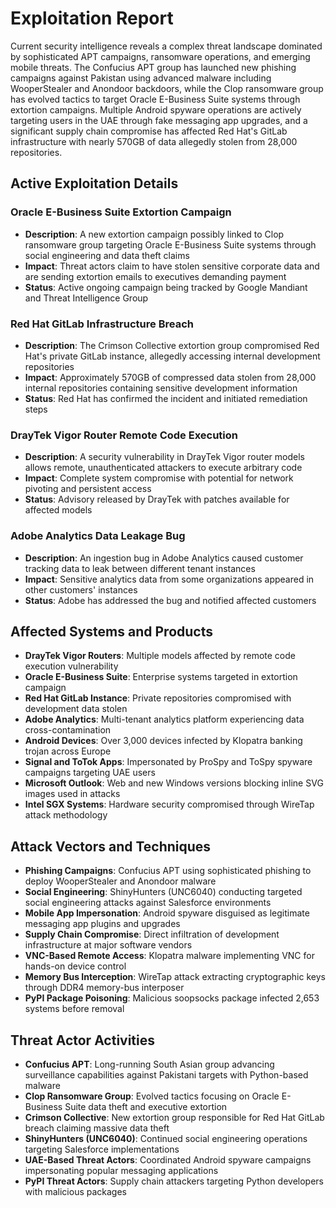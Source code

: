 # Exploitation Report

Current security intelligence reveals a complex threat landscape dominated by sophisticated APT campaigns, ransomware operations, and emerging mobile threats. The Confucius APT group has launched new phishing campaigns against Pakistan using advanced malware including WooperStealer and Anondoor backdoors, while the Clop ransomware group has evolved tactics to target Oracle E-Business Suite systems through extortion campaigns. Multiple Android spyware operations are actively targeting users in the UAE through fake messaging app upgrades, and a significant supply chain compromise has affected Red Hat's GitLab infrastructure with nearly 570GB of data allegedly stolen from 28,000 repositories.

## Active Exploitation Details

### Oracle E-Business Suite Extortion Campaign
- **Description**: A new extortion campaign possibly linked to Clop ransomware group targeting Oracle E-Business Suite systems through social engineering and data theft claims
- **Impact**: Threat actors claim to have stolen sensitive corporate data and are sending extortion emails to executives demanding payment
- **Status**: Active ongoing campaign being tracked by Google Mandiant and Threat Intelligence Group

### Red Hat GitLab Infrastructure Breach
- **Description**: The Crimson Collective extortion group compromised Red Hat's private GitLab instance, allegedly accessing internal development repositories
- **Impact**: Approximately 570GB of compressed data stolen from 28,000 internal repositories containing sensitive development information
- **Status**: Red Hat has confirmed the incident and initiated remediation steps

### DrayTek Vigor Router Remote Code Execution
- **Description**: A security vulnerability in DrayTek Vigor router models allows remote, unauthenticated attackers to execute arbitrary code
- **Impact**: Complete system compromise with potential for network pivoting and persistent access
- **Status**: Advisory released by DrayTek with patches available for affected models

### Adobe Analytics Data Leakage Bug
- **Description**: An ingestion bug in Adobe Analytics caused customer tracking data to leak between different tenant instances
- **Impact**: Sensitive analytics data from some organizations appeared in other customers' instances
- **Status**: Adobe has addressed the bug and notified affected customers

## Affected Systems and Products

- **DrayTek Vigor Routers**: Multiple models affected by remote code execution vulnerability
- **Oracle E-Business Suite**: Enterprise systems targeted in extortion campaign
- **Red Hat GitLab Instance**: Private repositories compromised with development data stolen
- **Adobe Analytics**: Multi-tenant analytics platform experiencing data cross-contamination
- **Android Devices**: Over 3,000 devices infected by Klopatra banking trojan across Europe
- **Signal and ToTok Apps**: Impersonated by ProSpy and ToSpy spyware campaigns targeting UAE users
- **Microsoft Outlook**: Web and new Windows versions blocking inline SVG images used in attacks
- **Intel SGX Systems**: Hardware security compromised through WireTap attack methodology

## Attack Vectors and Techniques

- **Phishing Campaigns**: Confucius APT using sophisticated phishing to deploy WooperStealer and Anondoor malware
- **Social Engineering**: ShinyHunters (UNC6040) conducting targeted social engineering attacks against Salesforce environments
- **Mobile App Impersonation**: Android spyware disguised as legitimate messaging app plugins and upgrades
- **Supply Chain Compromise**: Direct infiltration of development infrastructure at major software vendors
- **VNC-Based Remote Access**: Klopatra malware implementing VNC for hands-on device control
- **Memory Bus Interception**: WireTap attack extracting cryptographic keys through DDR4 memory-bus interposer
- **PyPI Package Poisoning**: Malicious soopsocks package infected 2,653 systems before removal

## Threat Actor Activities

- **Confucius APT**: Long-running South Asian group advancing surveillance capabilities against Pakistani targets with Python-based malware
- **Clop Ransomware Group**: Evolved tactics focusing on Oracle E-Business Suite data theft and executive extortion
- **Crimson Collective**: New extortion group responsible for Red Hat GitLab breach claiming massive data theft
- **ShinyHunters (UNC6040)**: Continued social engineering operations targeting Salesforce implementations
- **UAE-Based Threat Actors**: Coordinated Android spyware campaigns impersonating popular messaging applications
- **PyPI Threat Actors**: Supply chain attackers targeting Python developers with malicious packages